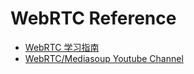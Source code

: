 # WebRTC Reference

* [WebRTC 学习指南](https://webrtc.mthli.com/)
* [WebRTC/Mediasoup Youtube Channel](https://www.youtube.com/@amireshaq)